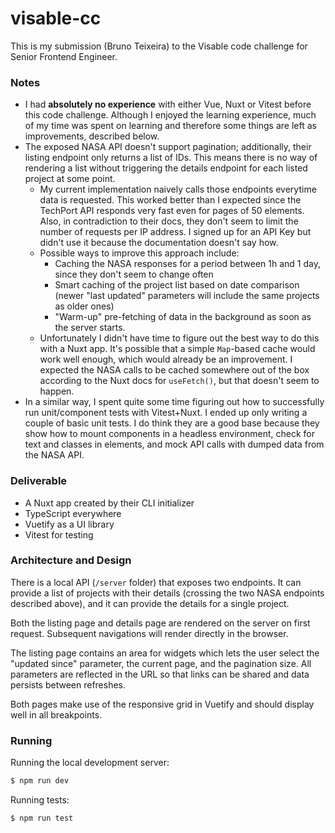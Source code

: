 # visable-cc

This is my submission (Bruno Teixeira) to the Visable code challenge for Senior Frontend Engineer.

### Notes

- I had **absolutely no experience** with either Vue, Nuxt or Vitest before this code challenge. Although I enjoyed the learning experience, much of my time was spent on learning and therefore some things are left as improvements, described below.
- The exposed NASA API doesn't support pagination; additionally, their listing endpoint only returns a list of IDs. This means there is no way of rendering a list without triggering the details endpoint for each listed project at some point.
  - My current implementation naively calls those endpoints everytime data is requested. This worked better than I expected since the TechPort API responds very fast even for pages of 50 elements. Also, in contradiction to their docs, they don't seem to limit the number of requests per IP address. I signed up for an API Key but didn't use it because the documentation doesn't say how.
  - Possible ways to improve this approach include:
    - Caching the NASA responses for a period between 1h and 1 day, since they don't seem to change often
    - Smart caching of the project list based on date comparison (newer "last updated" parameters will include the same projects as older ones)
    - "Warm-up" pre-fetching of data in the background as soon as the server starts.
  - Unfortunately I didn't have time to figure out the best way to do this with a Nuxt app. It's possible that a simple `Map`-based cache would work well enough, which would already be an improvement. I expected the NASA calls to be cached somewhere out of the box according to the Nuxt docs for `useFetch()`, but that doesn't seem to happen.
- In a similar way, I spent quite some time figuring out how to successfully run unit/component tests with Vitest+Nuxt. I ended up only writing a couple of basic unit tests. I do think they are a good base because they show how to mount components in a headless environment, check for text and classes in elements, and mock API calls with dumped data from the NASA API.

### Deliverable
- A Nuxt app created by their CLI initializer
- TypeScript everywhere
- Vuetify as a UI library
- Vitest for testing

### Architecture and Design
There is a local API (`/server` folder) that exposes two endpoints. It can provide a list of projects with their details (crossing the two NASA endpoints described above), and it can provide the details for a single project.

Both the listing page and details page are rendered on the server on first request. Subsequent navigations will render directly in the browser.

The listing page contains an area for widgets which lets the user select the "updated since" parameter, the current page, and the pagination size. All parameters are reflected in the URL so that links can be shared and data persists between refreshes.

Both pages make use of the responsive grid in Vuetify and should display well in all breakpoints.

### Running
Running the local development server:
```bash
$ npm run dev
```

Running tests:
```bash
$ npm run test
```